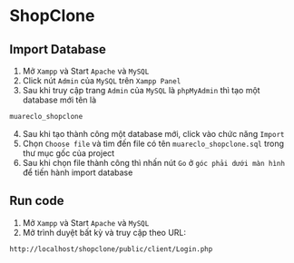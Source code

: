 # ShopClone
 
## Import Database
1. Mở `Xampp` và Start `Apache` và `MySQL`
2. Click nút `Admin` của `MySQL` trên `Xampp Panel`
3. Sau khi truy cập trang `Admin` của `MySQL` là `phpMyAdmin` thì tạo một database mới tên là 
```sh
muareclo_shopclone
```
4. Sau khi tạo thành công một database mới, click vào chức năng `Import`
5. Chọn `Choose file` và tìm đến file có tên `muareclo_shopclone.sql` trong thư mục gốc của project
6. Sau khi chọn file thành công thì nhấn nút `Go` ở `góc phải dưới màn hình` để tiến hành import database

## Run code
1. Mở `Xampp` và Start `Apache` và `MySQL`
2. Mở trình duyệt bất kỳ và truy cập theo URL:
```sh
http://localhost/shopclone/public/client/Login.php
```
